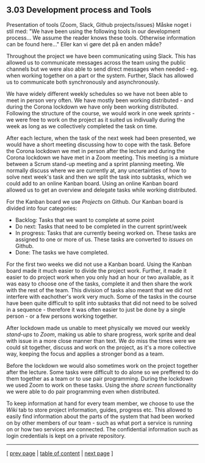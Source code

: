 ## 3.03 Development process and Tools

Presentation of tools (Zoom, Slack, Github projects/issues)
Måske noget i stil med: 
"We have been using the following tools in our development process...
We assume the reader knows these tools. Otherwise information can be found here..."
Eller kan vi gøre det på en anden måde?

Throughout the project we have been communicating using Slack. This has allowed us to communicate messages across the team using the public channels but we were also able to send direct messages when needed - eg. when working together on a part or the system. Further, Slack has allowed us to communicate both synchronously and asynchronously.

We have widely different weekly schedules so we have not been able to meet in person very often. We have mostly been working distributed - and during the Corona lockdown we have only been working distributed. Following the structure of the course, we would work in one week *sprints* - we were free to work on the project as it suited us indivually during the week as long as we collectively completed the task on time. 

After each lecture, when the task of the next week had been presented, we would have a short meeting discussing how to cope with the task. Before the Corona lockdown we met in person after the lecture and during the Corona lockdown we have met in a Zoom meeting. This meeting is a mixture between a Scrum stand-up meeting and a sprint planning meeting. We normally discuss where we are currently at, any uncertainties of how to solve next week's task and then we split the task into subtasks, which we could add to an online Kanban board. Using an online Kanban board allowed us to get an overview and delegate tasks while working distributed.

For the Kanban board we use *Projects* on Github. Our Kanban board is divided into four categories:
- Backlog: Tasks that we want to complete at some point
- Do next: Tasks that need to be completed in the current sprint/week
- In progress: Tasks that are currently beeing worked on. These tasks are assigned to one or more of us. These tasks are converted to *issues* on Github.
- Done: The tasks we have completed.

For the first two weeks we did not use a Kanban board. Using the Kanban board made it much easier to divide the project work. Further, it made it easier to do project work when you only had an hour or two available, as it was easy to choose one of the tasks, complete it and then share the work with the rest of the team. This division of tasks also meant that we did not interfere with eachother's work very much. Some of the tasks in the course have been quite difficult to split into subtasks that did not need to be solved in a sequence - therefore it was often easier to just be done by a single person - or a few persons working together.

After lockdown made us unable to meet physically we moved our weekly *stand-ups* to *Zoom*, making us able to share progress, work sprite and deal with issue in a more close manner than text. We do miss the times were we could sit together, discuss and work on the project, as it's a more collective way, keeping the focus and applies a stronger bond as a team.

Before the lockdown we would also sometimes work on the project together after the lecture. Some tasks were difficult to do alone so we preffered to do them together as a team or to use pair programming. During the lockdown we used Zoom to work on these tasks. Using the *share screen* functionality we were able to do pair programming even when distributed. 

To keep information at hand for every team member, we choose to use the *Wiki* tab to store project information, guides, progress etc. This allowed to easily find information about the parts of the system that had been worked on by other members of our team - such as what port a service is running on or how two services are connected.
The confidential information such as login credentials is kept on a private repository.

---
[ [prev page](../chapters/302_repo_and_branch_strategy.md) | [table of content](../table_of_content.md) | [next page](../chapters/304_monitoring_and_logging.md) ]